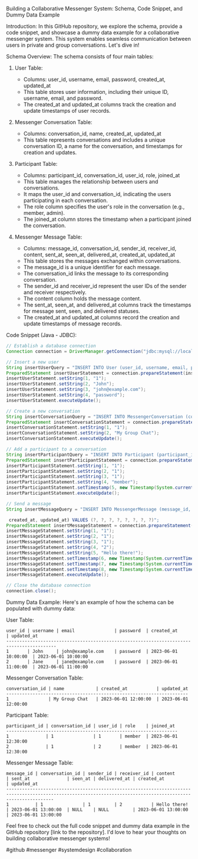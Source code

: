  Building a Collaborative Messenger System: Schema, Code Snippet, and Dummy Data Example

Introduction:
In this GitHub repository, we explore the schema, provide a code snippet, and showcase a dummy data example for a collaborative messenger system. This system enables seamless communication between users in private and group conversations. Let's dive in!

Schema Overview:
The schema consists of four main tables:

1. User Table:
   - Columns: user_id, username, email, password, created_at, updated_at
   - This table stores user information, including their unique ID, username, email, and password.
   - The created_at and updated_at columns track the creation and update timestamps of user records.

2. Messenger Conversation Table:
   - Columns: conversation_id, name, created_at, updated_at
   - This table represents conversations and includes a unique conversation ID, a name for the conversation, and timestamps for creation and updates.

3. Participant Table:
   - Columns: participant_id, conversation_id, user_id, role, joined_at
   - This table manages the relationship between users and conversations.
   - It maps the user_id and conversation_id, indicating the users participating in each conversation.
   - The role column specifies the user's role in the conversation (e.g., member, admin).
   - The joined_at column stores the timestamp when a participant joined the conversation.

4. Messenger Message Table:
   - Columns: message_id, conversation_id, sender_id, receiver_id, content, sent_at, seen_at, delivered_at, created_at, updated_at
   - This table stores the messages exchanged within conversations.
   - The message_id is a unique identifier for each message.
   - The conversation_id links the message to its corresponding conversation.
   - The sender_id and receiver_id represent the user IDs of the sender and receiver respectively.
   - The content column holds the message content.
   - The sent_at, seen_at, and delivered_at columns track the timestamps for message sent, seen, and delivered statuses.
   - The created_at and updated_at columns record the creation and update timestamps of message records.

Code Snippet (Java - JDBC):
```java
// Establish a database connection
Connection connection = DriverManager.getConnection("jdbc:mysql://localhost:3306/messenger", "username", "password");

// Insert a new user
String insertUserQuery = "INSERT INTO User (user_id, username, email, password) VALUES (?, ?, ?, ?)";
PreparedStatement insertUserStatement = connection.prepareStatement(insertUserQuery);
insertUserStatement.setString(1, "1");
insertUserStatement.setString(2, "John");
insertUserStatement.setString(3, "john@example.com");
insertUserStatement.setString(4, "password");
insertUserStatement.executeUpdate();

// Create a new conversation
String insertConversationQuery = "INSERT INTO MessengerConversation (conversation_id, name) VALUES (?, ?)";
PreparedStatement insertConversationStatement = connection.prepareStatement(insertConversationQuery);
insertConversationStatement.setString(1, "1");
insertConversationStatement.setString(2, "My Group Chat");
insertConversationStatement.executeUpdate();

// Add a participant to a conversation
String insertParticipantQuery = "INSERT INTO Participant (participant_id, conversation_id, user_id, role, joined_at) VALUES (?, ?, ?, ?, ?)";
PreparedStatement insertParticipantStatement = connection.prepareStatement(insertParticipantQuery);
insertParticipantStatement.setString(1, "1");
insertParticipantStatement.setString(2, "1");
insertParticipantStatement.setString(3, "1");
insertParticipantStatement.setString(4, "member");
insertParticipantStatement.setTimestamp(5, new Timestamp(System.currentTimeMillis()));
insertParticipantStatement.executeUpdate();

// Send a message
String insertMessageQuery = "INSERT INTO MessengerMessage (message_id, conversation_id, sender_id, receiver_id, content, sent_at,

 created_at, updated_at) VALUES (?, ?, ?, ?, ?, ?, ?, ?)";
PreparedStatement insertMessageStatement = connection.prepareStatement(insertMessageQuery);
insertMessageStatement.setString(1, "1");
insertMessageStatement.setString(2, "1");
insertMessageStatement.setString(3, "1");
insertMessageStatement.setString(4, "2");
insertMessageStatement.setString(5, "Hello there!");
insertMessageStatement.setTimestamp(6, new Timestamp(System.currentTimeMillis()));
insertMessageStatement.setTimestamp(7, new Timestamp(System.currentTimeMillis()));
insertMessageStatement.setTimestamp(8, new Timestamp(System.currentTimeMillis()));
insertMessageStatement.executeUpdate();

// Close the database connection
connection.close();
```

Dummy Data Example:
Here's an example of how the schema can be populated with dummy data:

User Table:
```
user_id | username | email               | password  | created_at           | updated_at
-----------------------------------------------------------------------------------------
1       | John     | john@example.com    | password  | 2023-06-01 10:00:00  | 2023-06-01 10:00:00
2       | Jane     | jane@example.com    | password  | 2023-06-01 11:00:00  | 2023-06-01 11:00:00
```

Messenger Conversation Table:
```
conversation_id | name            | created_at           | updated_at
---------------------------------------------------------------------
1               | My Group Chat   | 2023-06-01 12:00:00  | 2023-06-01 12:00:00
```

Participant Table:
```
participant_id | conversation_id | user_id | role    | joined_at
-----------------------------------------------------------------
1              | 1               | 1       | member  | 2023-06-01 12:30:00
2              | 1               | 2       | member  | 2023-06-01 12:30:00
```

Messenger Message Table:
```
message_id | conversation_id | sender_id | receiver_id | content       | sent_at              | seen_at | delivered_at | created_at           | updated_at
--------------------------------------------------------------------------------------------------------------------------------------------------------------
1          | 1               | 1         | 2           | Hello there!  | 2023-06-01 13:00:00  | NULL    | NULL         | 2023-06-01 13:00:00  | 2023-06-01 13:00:00
```

Feel free to check out the full code snippet and dummy data example in the GitHub repository [link to the repository]. I'd love to hear your thoughts on building collaborative messenger systems!

#github #messenger #systemdesign #collaboration
